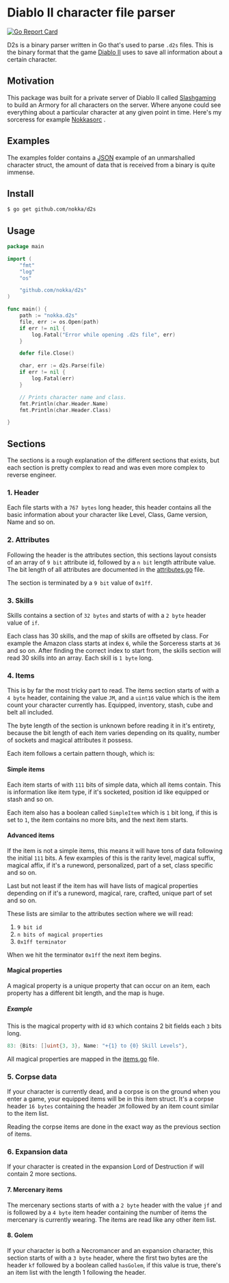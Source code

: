 # Diablo II character file parser
[![Go Report Card](https://goreportcard.com/badge/github.com/nokka/d2s)](https://goreportcard.com/report/github.com/nokka/d2s)

D2s is a binary parser written in Go that's used to parse `.d2s` files. This is the binary format that the game [Diablo II](http://eu.blizzard.com/en-gb/games/d2/) uses to save all information about a certain character. 

## Motivation
This package was built for a private server of Diablo II called [Slashgaming](https://reddit.com/r/slashgaming) to build an Armory for all characters on the server. Where anyone could see everything about a particular character at any given point in time. Here's my sorceress for example [Nokkasorc](https://armory.slashgaming.net/character/nokkasorc#equipped) .

## Examples
The examples folder contains a [JSON](examples/nokkasorc.json) example of an unmarshalled character struct, the amount of data that is received from a binary is quite immense.

## Install

```bash
$ go get github.com/nokka/d2s
```

## Usage

```go
package main

import (
	"fmt"
	"log"
	"os"

	"github.com/nokka/d2s"
)

func main() {
	path := "nokka.d2s"
	file, err := os.Open(path)
	if err != nil {
		log.Fatal("Error while opening .d2s file", err)
	}

	defer file.Close()

	char, err := d2s.Parse(file)
	if err != nil {
		log.Fatal(err)
	}

	// Prints character name and class.
	fmt.Println(char.Header.Name)
	fmt.Println(char.Header.Class)

}


```


## Sections
The sections is a rough explanation of the different sections that exists, but each section is pretty complex to read and was even more complex to reverse engineer.

### 1. Header
Each file starts with a `767 bytes` long header, this header contains all the basic information about your character like Level, Class, Game version, Name and so on.

### 2. Attributes
Following the header is the attributes section, this sections layout consists of an array of  `9 bit` attribute id, followed by a `n bit` length attribute value. The bit length of all attributes are documented in the [attributes.go](attributes.go) file.

The section is terminated by a `9 bit` value of `0x1ff`.

### 3. Skills
Skills contains a section of `32 bytes` and starts of with a `2 byte` header value of `if`.  

Each class has 30 skills, and the map of skills are offseted by class. For example the Amazon class starts at index `6`, while the Sorceress starts at `36` and so on. After finding the correct index to start from, the skills section will read 30 skills into an array. Each skill is `1 byte` long.

### 4. Items
This is by far the most tricky part to read. The items section starts of with a `4 byte` header, containing the value `JM`, and a `uint16` value which is the item count your character currently has. Equipped, inventory, stash, cube and belt all included.

The byte length of the section is unknown before reading it in it's entirety, because the bit length of each item varies depending on its quality, number of sockets and magical attributes it possess.

Each item follows a certain pattern though, which is:

#### Simple items
Each item starts of with `111` bits of simple data, which all items contain. This is information like item type, if it's socketed, position id like equipped or stash and so on.

Each item also has a boolean called `SimpleItem` which is `1` bit long,  if this is set to `1`, the item contains no more bits, and the next item starts.

#### Advanced items
If the item is not a simple items, this means it will have tons of data following the initial `111` bits. A few examples of this is the rarity level, magical suffix, magical affix, if it's a runeword, personalized, part of a set, class specific and so on. 

Last but not least if the item has will have lists of magical properties depending on if it's a runeword, magical, rare, crafted, unique part of set and so on.

These lists are similar to the attributes section where we will read:

1. `9 bit id`
2. `n bits of magical properties`
3. `0x1ff terminator`

When we hit the terminator `0x1ff` the next item begins.

#### Magical properties
A magical property is a unique property that can occur on an item, each property has a different bit length, and the map is huge.

##### Example

This is the magical property with id `83` which contains 2 bit fields each `3` bits long.
```go
83: {Bits: []uint{3, 3}, Name: "+{1} to {0} Skill Levels"},
```

All magical properties are mapped in the [items.go](items.go) file.

### 5. Corpse data
If your character is currently dead, and a corpse is on the ground when you enter a game, your equipped items will be in this item struct. It's a corpse header `16 bytes` containing the header `JM` followed by an item count similar to the item list.

Reading the corpse items are done in the exact way as the previous section of items.

### 6. Expansion data
If your character is created in the expansion Lord of Destruction if will contain 2 more sections.

#### 7. Mercenary items
The mercenary sections starts of with a `2 byte` header with the value `jf` and is followed by a `4 byte` item header containing the number of items the mercenary is currently wearing. The items are read like any other item list.

#### 8. Golem
If your character is both a Necromancer and an expansion character, this section starts of with a `3 byte` header, where the first two bytes are the header `kf` followed by a boolean called `hasGolem`, if this value is true, there's an item list with the length 1 following the header.
